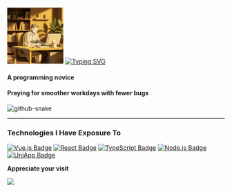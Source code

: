 <img src="https://github.com/pocui2333/pocui2333/blob/main/picture.png" width="130" height="130"> [![Typing SVG](https://readme-typing-svg.demolab.com?font=Fira+Code&pause=1000&width=435&lines=Hi,%20I'm%20Cui%20👋&center=true&size=27&color=ffffff)](https://git.io/typing-svg)

#### A programming novice
#### Praying for smoother workdays with fewer bugs

  <picture>
    <source media="(prefers-color-scheme: dark)" srcset="https://cdn.jsdelivr.net/gh/pocui2333/pocui2333/profile-snake-contrib/github-contribution-grid-snake-dark.svg" />
    <source media="(prefers-color-scheme: light)" srcset="https://cdn.jsdelivr.net/gh/pocui2333/pocui2333/profile-snake-contrib/github-contribution-grid-snake.svg" />
    <img alt="github-snake" src="https://cdn.jsdelivr.net/gh/pocui2333/pocui2333/profile-snake-contrib/github-contribution-grid-snake-dark.svg" />
  </picture>
  
---

### Technologies I Have Exposure To
[![Vue.js Badge](https://img.shields.io/badge/Vue.js-4FC08D?logo=vuedotjs&logoColor=fff&style=flat)](https://vuejs.org/)
[![React Badge](https://img.shields.io/badge/React-61DAFB?logo=react&logoColor=000&style=flat)](https://reactjs.org/)
[![TypeScript Badge](https://img.shields.io/badge/TypeScript-3178C6?logo=typescript&logoColor=fff&style=flat)](https://www.typescriptlang.org/)
[![Node.js Badge](https://img.shields.io/badge/Node.js-393?logo=nodedotjs&logoColor=fff&style=flat)](https://nodejs.org/)
[![UniApp Badge](https://img.shields.io/badge/UniApp-007AFF?logo=uniapp&logoColor=fff&style=flat)](https://uniapp.dcloud.io/)

<p><strong>Appreciate your visit</strong></p>

![](https://komarev.com/ghpvc/?username=pocui2333&style=flat-square&label=Views)
